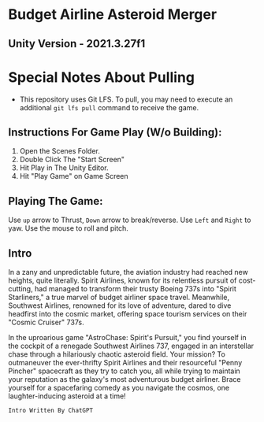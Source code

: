 # Budget Airline Asteroid Merger

## Unity Version - 2021.3.27f1

# Special Notes About Pulling
* This repository uses Git LFS.
To pull, you may need to execute an additional `git lfs pull` command to receive the game.

## Instructions For Game Play (W/o Building):
1) Open the Scenes Folder.
2) Double Click The "Start Screen"
3) Hit Play in The Unity Editor.
4) Hit "Play Game" on Game Screen

## Playing The Game:
Use `up` arrow to Thrust, `Down` arrow to break/reverse. Use `Left` and `Right` to yaw. Use the mouse to roll and pitch.

## Intro
In a zany and unpredictable future, the aviation industry had reached new heights, quite literally. Spirit Airlines, known for its relentless pursuit of cost-cutting, had managed to transform their trusty Boeing 737s into "Spirit Starliners," a true marvel of budget airliner space travel. Meanwhile, Southwest Airlines, renowned for its love of adventure, dared to dive headfirst into the cosmic market, offering space tourism services on their "Cosmic Cruiser" 737s.

In the uproarious game "AstroChase: Spirit's Pursuit," you find yourself in the cockpit of a renegade Southwest Airlines 737, engaged in an interstellar chase through a hilariously chaotic asteroid field. Your mission? To outmaneuver the ever-thrifty Spirit Airlines and their resourceful "Penny Pincher" spacecraft as they try to catch you, all while trying to maintain your reputation as the galaxy's most adventurous budget airliner. Brace yourself for a spacefaring comedy as you navigate the cosmos, one laughter-inducing asteroid at a time!

`Intro Written By ChatGPT`

